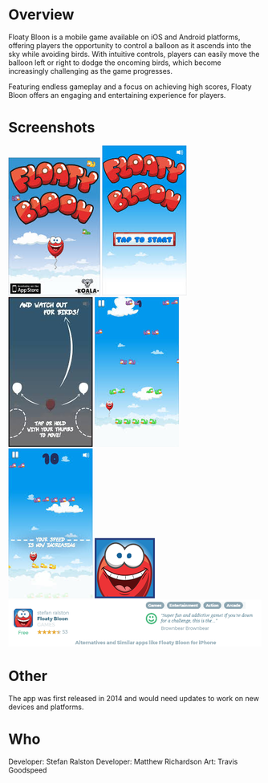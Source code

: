 # Overview

Floaty Bloon is a mobile game available on iOS and Android platforms, offering players the opportunity to control a balloon as it ascends into the sky while avoiding birds. With intuitive controls, players can easily move the balloon left or right to dodge the oncoming birds, which become increasingly challenging as the game progresses.

Featuring endless gameplay and a focus on achieving high scores, Floaty Bloon offers an engaging and entertaining experience for players.

# Screenshots

![image](img/splash.jpg)
![image](img/splash2.jpg)
![image](img/tutorial.jpg)
![image](img/ingame.jpg)
![image](img/ingame2.jpg)
![image](img/Icon120.png)
![image](img/floatbloonreview.png)

# Other

The app was first released in 2014 and would need updates to work on new devices and platforms.

# Who

Developer: Stefan Ralston
Developer: Matthew Richardson
Art: Travis Goodspeed
